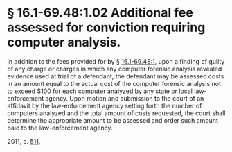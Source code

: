 # § 16.1-69.48:1.02 Additional fee assessed for conviction requiring computer analysis.

<p>In addition to the fees provided for by § <a href='http://law.lis.virginia.gov/vacode/16.1-69.48:1/'>16.1-69.48:1</a>, upon a finding of guilty of any charge or charges in which any computer forensic analysis revealed evidence used at trial of a defendant, the defendant may be assessed costs in an amount equal to the actual cost of the computer forensic analysis not to exceed $100 for each computer analyzed by any state or local law-enforcement agency. Upon motion and submission to the court of an affidavit by the law-enforcement agency setting forth the number of computers analyzed and the total amount of costs requested, the court shall determine the appropriate amount to be assessed and order such amount paid to the law-enforcement agency.</p><p>2011, c. <a href='http://lis.virginia.gov/cgi-bin/legp604.exe?111+ful+CHAP0511'>511</a>.</p>